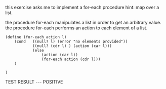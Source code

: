 this exercise asks me to implement a for-each procedure 
hint: map over a list.

the procedure for-each manipulates a list in order to get an arbitrary value.
the procedure for-each performs an action to each element of a list.

``` racket
(define (for-each action l)
    (cond   ((null? l) (error "no elements provided"))
            ((null? (cdr l) ) (action (car l)))
            (else 
                (action (car l))
                (for-each action (cdr l)))
    )

)
```

TEST RESULT --- POSITIVE